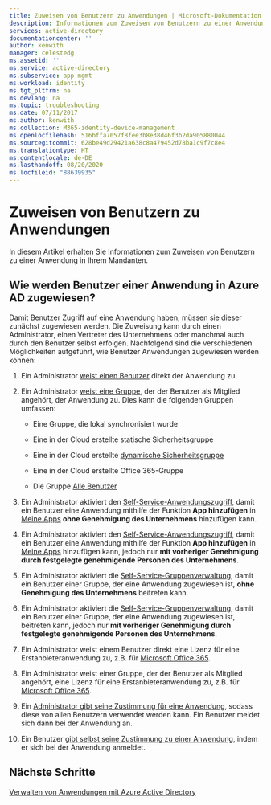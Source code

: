 ```yaml
---
title: Zuweisen von Benutzern zu Anwendungen | Microsoft-Dokumentation
description: Informationen zum Zuweisen von Benutzern zu einer Anwendung in Ihrem Mandanten
services: active-directory
documentationcenter: ''
author: kenwith
manager: celestedg
ms.assetid: ''
ms.service: active-directory
ms.subservice: app-mgmt
ms.workload: identity
ms.tgt_pltfrm: na
ms.devlang: na
ms.topic: troubleshooting
ms.date: 07/11/2017
ms.author: kenwith
ms.collection: M365-identity-device-management
ms.openlocfilehash: 516bffa7057f8fee3b8e38d46f3b2da905880044
ms.sourcegitcommit: 628be49d29421a638c8a479452d78ba1c9f7c8e4
ms.translationtype: HT
ms.contentlocale: de-DE
ms.lasthandoff: 08/20/2020
ms.locfileid: "88639935"
---
```

# <a name="how-to-assign-users-to-applications"></a>Zuweisen von Benutzern zu Anwendungen

In diesem Artikel erhalten Sie Informationen zum Zuweisen von Benutzern zu einer Anwendung in Ihrem Mandanten.

## <a name="how-do-users-get-assigned-to-an-application-in-azure-ad"></a>Wie werden Benutzer einer Anwendung in Azure AD zugewiesen?

Damit Benutzer Zugriff auf eine Anwendung haben, müssen sie dieser zunächst zugewiesen werden. Die Zuweisung kann durch einen Administrator, einen Vertreter des Unternehmens oder manchmal auch durch den Benutzer selbst erfolgen. Nachfolgend sind die verschiedenen Möglichkeiten aufgeführt, wie Benutzer Anwendungen zugewiesen werden können:

1.  Ein Administrator [weist einen Benutzer](https://docs.microsoft.com/azure/active-directory/active-directory-coreapps-assign-user-azure-portal) direkt der Anwendung zu.

2.  Ein Administrator [weist eine Gruppe](https://docs.microsoft.com/azure/active-directory/active-directory-coreapps-assign-user-azure-portal), der der Benutzer als Mitglied angehört, der Anwendung zu. Dies kann die folgenden Gruppen umfassen:

    * Eine Gruppe, die lokal synchronisiert wurde

    * Eine in der Cloud erstellte statische Sicherheitsgruppe

    * Eine in der Cloud erstellte [dynamische Sicherheitsgruppe](https://docs.microsoft.com/azure/active-directory/active-directory-groups-dynamic-membership-azure-portal)

    * Eine in der Cloud erstellte Office 365-Gruppe

    * Die Gruppe [Alle Benutzer](https://docs.microsoft.com/azure/active-directory/active-directory-accessmanagement-dedicated-groups)

3.  Ein Administrator aktiviert den [Self-Service-Anwendungszugriff](https://docs.microsoft.com/azure/active-directory/active-directory-self-service-application-access), damit ein Benutzer eine Anwendung mithilfe der Funktion **App hinzufügen** in [Meine Apps](https://docs.microsoft.com/azure/active-directory/active-directory-saas-access-panel-introduction) **ohne Genehmigung des Unternehmens** hinzufügen kann.

4.  Ein Administrator aktiviert den [Self-Service-Anwendungszugriff](https://docs.microsoft.com/azure/active-directory/active-directory-self-service-application-access), damit ein Benutzer eine Anwendung mithilfe der Funktion **App hinzufügen** in [Meine Apps](https://docs.microsoft.com/azure/active-directory/active-directory-saas-access-panel-introduction) hinzufügen kann, jedoch nur **mit vorheriger Genehmigung durch festgelegte genehmigende Personen des Unternehmens**.

5.  Ein Administrator aktiviert die [Self-Service-Gruppenverwaltung](https://docs.microsoft.com/azure/active-directory/active-directory-accessmanagement-self-service-group-management), damit ein Benutzer einer Gruppe, der eine Anwendung zugewiesen ist, **ohne Genehmigung des Unternehmens** beitreten kann.

6.  Ein Administrator aktiviert die [Self-Service-Gruppenverwaltung](https://docs.microsoft.com/azure/active-directory/active-directory-accessmanagement-self-service-group-management), damit ein Benutzer einer Gruppe, der eine Anwendung zugewiesen ist, beitreten kann, jedoch nur **mit vorheriger Genehmigung durch festgelegte genehmigende Personen des Unternehmens**.

7.  Ein Administrator weist einem Benutzer direkt eine Lizenz für eine Erstanbieteranwendung zu, z.B. für [Microsoft Office 365](https://products.office.com/).

8.  Ein Administrator weist einer Gruppe, der der Benutzer als Mitglied angehört, eine Lizenz für eine Erstanbieteranwendung zu, z.B. für [Microsoft Office 365](https://products.office.com/).

9.  Ein [Administrator gibt seine Zustimmung für eine Anwendung](https://docs.microsoft.com/azure/active-directory/develop/active-directory-devhowto-multi-tenant-overview), sodass diese von allen Benutzern verwendet werden kann. Ein Benutzer meldet sich dann bei der Anwendung an.

10. Ein Benutzer [gibt selbst seine Zustimmung zu einer Anwendung](https://docs.microsoft.com/azure/active-directory/develop/active-directory-devhowto-multi-tenant-overview), indem er sich bei der Anwendung anmeldet.

## <a name="next-steps"></a>Nächste Schritte
[Verwalten von Anwendungen mit Azure Active Directory](what-is-application-management.md)
